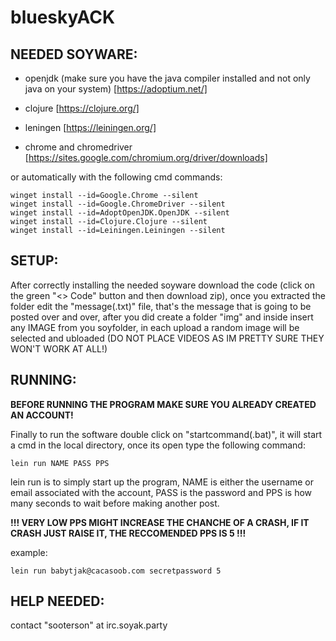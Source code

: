 # blueskyACK
## NEEDED SOYWARE:

- openjdk (make sure you have the java compiler installed and not only java on your system) [https://adoptium.net/]

- clojure [https://clojure.org/]

- leningen [https://leiningen.org/]

- chrome and chromedriver [https://sites.google.com/chromium.org/driver/downloads]

or automatically with the following cmd commands:
```
winget install --id=Google.Chrome --silent
winget install --id=Google.ChromeDriver --silent
winget install --id=AdoptOpenJDK.OpenJDK --silent
winget install --id=Clojure.Clojure --silent
winget install --id=Leiningen.Leiningen --silent
```
## SETUP:

After correctly installing the needed soyware download the code (click on the green "<> Code" button and then download zip), once you extracted the folder edit the "message(.txt)" file, that's the message that is going to be posted over and over, after you did create a folder "img" and inside insert any IMAGE from you soyfolder, in each upload a random image will be selected and ubloaded (DO NOT PLACE VIDEOS AS IM PRETTY SURE THEY WON'T WORK AT ALL!)

## RUNNING:

**BEFORE RUNNING THE PROGRAM MAKE SURE YOU ALREADY CREATED AN ACCOUNT!**

Finally to run the software double click on "startcommand(.bat)", it will start a cmd in the local directory, once its open type the following command:
```
lein run NAME PASS PPS
```
lein run is to simply start up the program, NAME is either the username or email associated with the account, PASS is the password and PPS is how many seconds to wait before making another post.

**!!! VERY LOW PPS MIGHT INCREASE THE CHANCHE OF A CRASH, IF IT CRASH JUST RAISE IT, THE RECCOMENDED PPS IS 5 !!!**

example:
```
lein run babytjak@cacasoob.com secretpassword 5
```
## HELP NEEDED:

contact "sooterson" at irc.soyak.party
